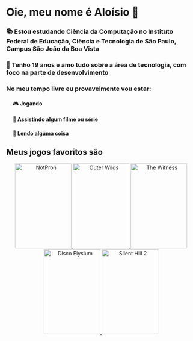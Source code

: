 # Oie, meu nome é Aloísio 🫨

### 📚 Estou estudando Ciência da Computação no Instituto Federal de Educação, Ciência e Tecnologia de São Paulo, Campus São João da Boa Vista
### 🤔 Tenho 19 anos e amo tudo sobre a área de tecnologia, com foco na parte de desenvolvimento
### No meu tempo livre eu provavelmente vou estar:
  #### &emsp; 🎮 Jogando
  #### &emsp; 🍿 Assistindo algum filme ou série
  #### &emsp; 📖 Lendo alguma coisa

## Meus jogos favoritos são


<div align="center">
  <a href="https://www.backloggd.com/games/notpron/">
    <img src="https://images.igdb.com/igdb/image/upload/t_cover_big/co4s5o.jpg" alt="NotPron" title="NotPron" width="150" height="225" />
  </a>
  <a href="https://www.backloggd.com/games/outer-wilds/">
    <img src="https://images.igdb.com/igdb/image/upload/t_cover_big/co65ac.jpg" alt="Outer Wilds" title="Outer Wilds" width="150" height="225" />
  </a>
  <a href="https://www.backloggd.com/games/the-witness/">
    <img src="https://images.igdb.com/igdb/image/upload/t_cover_big/co3hih.jpg" alt="The Witness" title="The Witness" width="150" height="225" />
  </a>
  <a href="https://www.backloggd.com/games/disco-elysium/">
    <img src="https://images.igdb.com/igdb/image/upload/t_cover_big/co1sfj.jpg" alt="Disco Elysium" title="Disco Elysium" width="150" height="225" />
  </a>
  <a href="https://www.backloggd.com/games/silent-hill-2/">
    <img src="https://images.igdb.com/igdb/image/upload/t_cover_big/co2vyg.jpg" alt="Silent Hill 2" title="Silent Hill 2" width="150" height="225" />
  </a>
</div>





<!--
**laosioor/laosioor** is a ✨ _special_ ✨ repository because its `README.md` (this file) appears on your GitHub profile.

Here are some ideas to get you started:

- 🔭 I’m currently working on ...
- 🌱 I’m currently learning ...
- 👯 I’m looking to collaborate on ...
- 🤔 I’m looking for help with ...
- 💬 Ask me about ...
- 📫 How to reach me: ...
- 😄 Pronouns: ...
- ⚡ Fun fact: ...
-->
